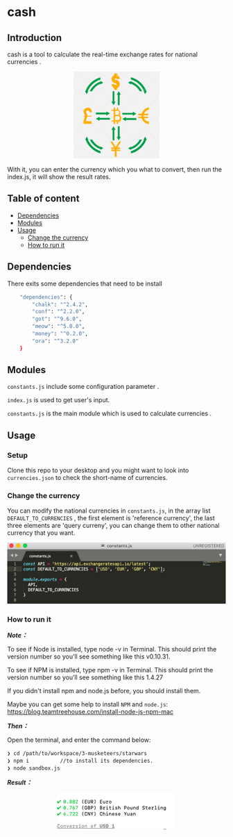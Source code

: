 # **cash**  

##  Introduction
cash is a tool to calculate the real-time exchange rates for national currencies .
<p align="center">
  <img src="https://github.com/chenhan95/3-musketeers/blob/master/cash/image/introduction.png" height = 200px>
</p>

With it, you can enter the currency which you what to convert, then run the index.js, it will show the result rates.


## Table of content
- [Dependencies](#Dependencies)
- [Modules](#Modules)
- [Usage](#Usage)
    - [Change the currency](#Change-the-currency)
    - [How to run it](#How-to-run-it)


## Dependencies
There exits some dependencies that need to be install
```sh
	"dependencies": {
		"chalk": "^2.4.2",
		"conf": "^2.2.0",
		"got": "^9.6.0",
		"meow": "^5.0.0",
		"money": "^0.2.0",
		"ora": "^3.2.0"
	}
```

## Modules
`constants.js` include some configuration parameter .

`index.js` is used to get user's input.

`constants.js` is the main module which is used to calculate currencies .

##  Usage
### Setup
Clone this repo to your desktop and you might want to look into `currencies.json` to check the short-name of currencies.

### Change the currency
You can modify the national currencies in `constants.js`, in the array list `DEFAULT_TO_CURRENCIES` , the first element is 'reference currency', the last three elements are 'query curreny', you can change them to other national currency that you want.
<p align="center">
  <img src="https://github.com/chenhan95/3-musketeers/blob/master/cash/image/currencies.png">
</p>


### How to run it

***Note：***

To see if Node is installed, type node -v in Terminal. This should print the version number so you’ll see something like this v0.10.31.

To see if NPM is installed, type npm -v in Terminal. This should print the version number so you’ll see something like this 1.4.27

If you didn't install npm and node.js before, you should install them.

Maybe you can get some help to install `NPM` and `node.js`: 
https://blog.teamtreehouse.com/install-node-js-npm-mac



***Then：***

Open the terminal, and enter the command below:
```sh
❯ cd /path/to/workspace/3-musketeers/starwars
❯ npm i          //to install its dependencies.
❯ node sandbox.js
```
***Result：***
<p align="center">
  <img src="https://github.com/chenhan95/3-musketeers/blob/master/cash/image/result.png">
</p>